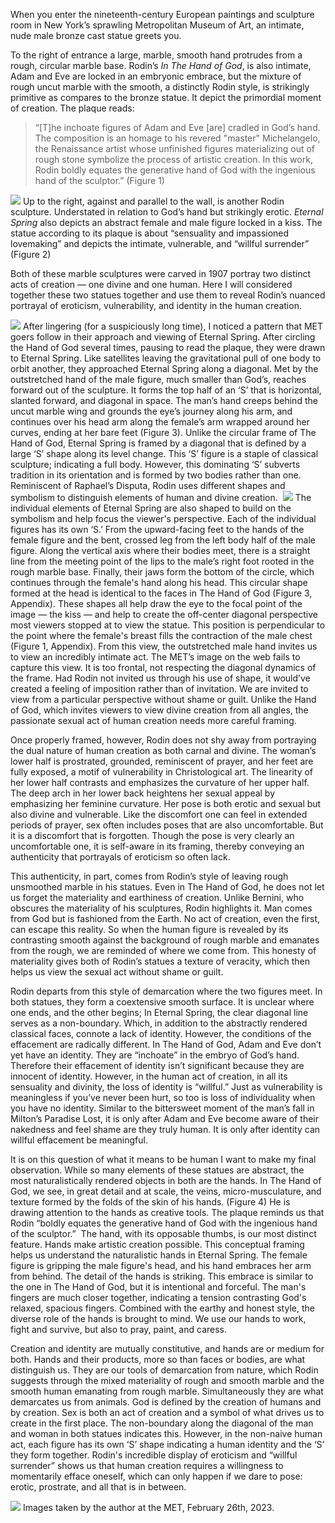 When you enter the nineteenth-century European paintings and sculpture room in New York’s sprawling Metropolitan Museum of Art, an intimate, nude male bronze cast statue greets you. 

To the right of entrance a large, marble, smooth hand protrudes from a rough, circular marble base. Rodin’s *In The Hand of God*, is also intimate, Adam and Eve are locked in an embryonic embrace, but the mixture of rough uncut marble with the smooth, a distinctly Rodin style, is strikingly primitive as compares to the bronze statue. It depict the primordial moment of creation. The plaque reads:

> “[T]he inchoate figures of Adam and Eve [are] cradled in God’s hand. The composition is an homage to his revered "master" Michelangelo, the Renaissance artist whose unfinished figures materializing out of rough stone symbolize the process of artistic creation. In this work, Rodin boldly equates the generative hand of God with the ingenious hand of the sculptor.” (Figure 1)

![](digital-garden/art/Rodin/Fig-1.jpg)
Up to the right, against and parallel to the wall, is another Rodin sculpture. Understated in relation to God’s hand but strikingly erotic. *Eternal Spring* also depicts an abstract female and male figure locked in a kiss. The statue according to its plaque is about “sensuality and impassioned lovemaking” and depicts the intimate, vulnerable, and “willful surrender” (Figure 2)

Both of these marble sculptures were carved in 1907 portray two distinct acts of creation — one divine and one human. Here I will considered together these two statues together and use them to reveal Rodin’s nuanced portrayal of eroticism, vulnerability, and identity in the human creation.  

![](digital-garden/art/Rodin/Fig-3.jpg)
After lingering (for a suspiciously long time), I noticed a pattern that MET goers follow in their approach and viewing of Eternal Spring. After circling the Hand of God several times, pausing to read the plaque, they were drawn to Eternal Spring. Like satellites leaving the gravitational pull of one body to orbit another, they approached Eternal Spring along a diagonal. Met by the outstretched hand of the male figure, much smaller than God’s, reaches forward out of the sculpture. It forms the top half of an ‘S’ that is horizontal, slanted forward, and diagonal in space. The man’s hand creeps behind the uncut marble wing and grounds the eye’s journey along his arm, and continues over his head arm along the female’s arm wrapped around her curves, ending at her bare feet (Figure 3). Unlike the circular frame of The Hand of God, Eternal Spring is framed by a diagonal that is defined by a large ‘S’ shape along its level change. This ‘S’ figure is a staple of classical sculpture; indicating a full body. However, this dominating ‘S’ subverts tradition in its orientation and is formed by two bodies rather than one. Reminiscent of Raphael’s Disputa, Rodin uses different shapes and symbolism to distinguish elements of human and divine creation. 
  ![](digital-garden/art/Rodin/Fig-2.jpg)
The individual elements of Eternal Spring are also shaped to build on the symbolism and help focus the viewer's perspective. Each of the individual figures has its own ‘S.’ From the upward-facing feet to the hands of the female figure and the bent, crossed leg from the left body half of the male figure. Along the vertical axis where their bodies meet, there is a straight line from the meeting point of the lips to the male’s right foot rooted in the rough marble base. Finally, their jaws form the bottom of the circle, which continues through the female's hand along his head. This circular shape formed at the head is identical to the faces in The Hand of God (Figure 3, Appendix). These shapes all help draw the eye to the focal point of the image — the kiss — and help to create the off-center diagonal perspective most viewers stopped at to view the statue. This position is perpendicular to the point where the female's breast fills the contraction of the male chest (Figure 1, Appendix). From this view, the outstretched male hand invites us to view an incredibly intimate act. The MET’s image on the web fails to capture this view. It is too frontal, not respecting the diagonal dynamics of the frame. Had Rodin not invited us through his use of shape, it would’ve created a feeling of imposition rather than of invitation. We are invited to view from a particular perspective without shame or guilt. Unlike the Hand of God, which invites viewers to view divine creation from all angles, the passionate sexual act of human creation needs more careful framing. 
  
Once properly framed, however, Rodin does not shy away from portraying the dual nature of human creation as both carnal and divine. The woman’s lower half is prostrated, grounded, reminiscent of prayer, and her feet are fully exposed, a motif of vulnerability in Christological art. The linearity of her lower half contrasts and emphasizes the curvature of her upper half. The deep arch in her lower back heightens her sexual appeal by emphasizing her feminine curvature. Her pose is both erotic and sexual but also divine and vulnerable. Like the discomfort one can feel in extended periods of prayer, sex often includes poses that are also uncomfortable. But it is a discomfort that is forgotten. Though the pose is very clearly an uncomfortable one, it is self-aware in its framing, thereby conveying an authenticity that portrayals of eroticism so often lack. 


This authenticity, in part, comes from Rodin’s style of leaving rough unsmoothed marble in his statues. Even in The Hand of God, he does not let us forget the materiality and earthiness of creation. Unlike Bernini, who obscures the materiality of his sculptures, Rodin highlights it. Man comes from God but is fashioned from the Earth. No act of creation, even the first, can escape this reality. So when the human figure is revealed by its contrasting smooth against the background of rough marble and emanates from the rough, we are reminded of where we come from. This honesty of materiality gives both of Rodin’s statues a texture of veracity, which then helps us view the sexual act without shame or guilt. 
  
Rodin departs from this style of demarcation where the two figures meet. In both statues, they form a coextensive smooth surface. It is unclear where one ends, and the other begins; In Eternal Spring, the clear diagonal line serves as a non-boundary. Which, in addition to the abstractly rendered classical faces, connote a lack of identity. However, the conditions of the effacement are radically different. In The Hand of God, Adam and Eve don’t yet have an identity. They are “inchoate” in the embryo of God’s hand.  Therefore their effacement of identity isn’t significant because they are innocent of identity. However, in the human act of creation, in all its sensuality and divinity, the loss of identity is “willful.” Just as vulnerability is meaningless if you’ve never been hurt, so too is loss of individuality when you have no identity. Similar to the bittersweet moment of the man’s fall in Milton’s Paradise Lost, it is only after Adam and Eve become aware of their nakedness and feel shame are they truly human. It is only after identity can willful effacement be meaningful. 

  
It is on this question of what it means to be human I want to make my final observation. While so many elements of these statues are abstract, the most naturalistically rendered objects in both are the hands. In The Hand of God, we see, in great detail and at scale, the veins, micro-musculature, and texture formed by the folds of the skin of his hands. (Figure 4) He is drawing attention to the hands as creative tools. The plaque reminds us that Rodin “boldly equates the generative hand of God with the ingenious hand of the sculptor.”  The hand, with its opposable thumbs, is our most distinct feature. Hands make artistic creation possible. This conceptual framing helps us understand the naturalistic hands in Eternal Spring. The female figure is gripping the male figure's head, and his hand embraces her arm from behind. The detail of the hands is striking. This embrace is similar to the one in The Hand of God, but it is intentional and forceful. The man's fingers are much closer together, indicating a tension contrasting God's relaxed, spacious fingers. Combined with the earthy and honest style, the diverse role of the hands is brought to mind. We use our hands to work, fight and survive, but also to pray, paint, and caress. 


Creation and identity are mutually constitutive, and hands are or medium for both. Hands and their products, more so than faces or bodies, are what distinguish us. They are our tools of demarcation from nature, which Rodin suggests through the mixed materiality of rough and smooth marble and the smooth human emanating from rough marble. Simultaneously they are what demarcates us from animals. God is defined by the creation of humans and by creation. Sex is both an act of creation and a symbol of what drives us to create in the first place. The non-boundary along the diagonal of the man and woman in both statues indicates this. However, in the non-naive human act, each figure has its own ‘S’ shape indicating a human identity and the ‘S’ they form together. Rodin's incredible display of eroticism and “willful surrender” shows us that human creation requires a willingness to momentarily efface oneself, which can only happen if we dare to pose: erotic, prostrate, and all that is in between. 

![](digital-garden/art/Rodin/Fig-4.jpg)
Images taken by the author at the MET, February 26th, 2023. 


    
  
  
  
  
  
  
  
  
  
  
  
  
  
  
  
  
  
  
  

